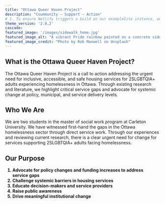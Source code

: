 ```yaml
---
title: "Ottawa Queer Haven Project"
description: "Coummunity – Support – Action"
# 1. To ensure Netlify triggers a build on our exampleSite instance, we need to change a file in the exampleSite directory.
theme_version: '2.8.2'
cascade:
featured_image: '/images/sidewalk_home.jpg'
featured_image_alt: "A vibrant Pride rainbow painted on a concrete sidewalk, featuring bold stripes of red, orange, yellow, green, blue, and purple colors, symbolizing LGBTQ+ inclusion, progress, and community belonging"
featured_image_credit: "Photo by Rob Maxwell on Unsplash"
---
```

<!-- These lines adjust HTML formatting for this page, li = list item for markdown lists, and  <p> for paragraphs, on the main page under headers -->
<style>li {text-align: left}</style> 
<style>p {text-align: left}</style>


## What is the Ottawa Queer Haven Project?

The Ottawa Queer Haven Project is a call to action addressing the urgent need for inclusive, accessible, and safe housing services for 2SLGBTQIA+ adults experiencing homelessness in Ottawa. Through existing research and literature, we highlight critical service gaps and advocate for systemic change at policy, municipal, and service delivery levels.

## Who We Are
We are two students in the master of social work program at Carleton University. We have witnessed first-hand the gaps in the Ottawa homelessness sector through direct service work. Through our experiences and reviewing current research, there is a clear urgent need for change for services supporting 2SLGBTQIA+ adults facing homelessness.

<!-- Make this list bold for emphasis!! -->
<style>li {font-weight: bold}</style>

## Our Purpose
1. Advocate for policy changes and funding increases to address service gaps
2. Challenge systemic barriers in housing services
3. Educate decision-makers and service providers
4. Raise public awareness
5. Drive meaningful institutional change

